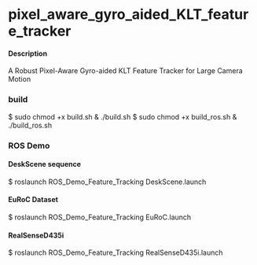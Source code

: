 # pixel_aware_gyro_aided_KLT_feature_tracker

#### Description
A Robust Pixel-Aware Gyro-aided KLT Feature Tracker for Large Camera Motion

### build
$ sudo chmod +x build.sh & ./build.sh
$ sudo chmod +x build_ros.sh & ./build_ros.sh

### ROS Demo
#### DeskScene sequence
$ roslaunch ROS_Demo_Feature_Tracking DeskScene.launch

#### EuRoC Dataset
$ roslaunch ROS_Demo_Feature_Tracking EuRoC.launch

#### RealSenseD435i
$ roslaunch ROS_Demo_Feature_Tracking RealSenseD435i.launch

